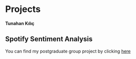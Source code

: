 # Projects
#### Tunahan Kılıç

## Spotify Sentiment Analysis

You can find my postgraduate group project by clicking [here](https://pjournal.github.io/mef03g-spo-R-ify/SpotifyR/EDA_Final_Report.html) 
